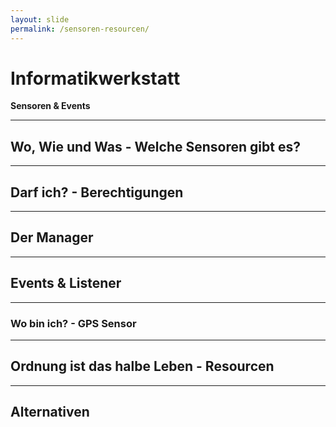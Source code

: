 ```yaml
---
layout: slide
permalink: /sensoren-resourcen/
---
```


# Informatikwerkstatt
__Sensoren & Events__

---

## Wo, Wie und Was - Welche Sensoren gibt es?

<!-- 
https://developer.android.com/guide/input/
https://developer.android.com/training/camera/
https://developer.android.com/guide/topics/sensors/
-->

---

## Darf ich? - Berechtigungen


---

## Der Manager

---

## Events & Listener

---

### Wo bin ich? - GPS Sensor

---

## Ordnung ist das halbe Leben - Resourcen

---

## Alternativen
